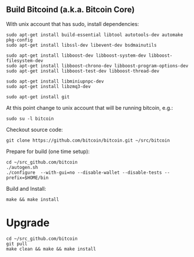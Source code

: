 ## Build Bitcoind (a.k.a. Bitcoin Core)

With unix account that has sudo, install dependencies:
```
sudo apt-get install build-essential libtool autotools-dev automake pkg-config 
sudo apt-get install libssl-dev libevent-dev bsdmainutils 

sudo apt-get install libboost-dev libboost-system-dev libboost-filesystem-dev 
sudo apt-get install libboost-chrono-dev libboost-program-options-dev
sudo apt-get install libboost-test-dev libboost-thread-dev 

sudo apt-get install libminiupnpc-dev 
sudo apt-get install libzmq3-dev 

sudo apt-get install git
```

At this point change to unix account that will be running bitcoin, e.g.:
```
sudo su -l bitcoin
```

Checkout source code:
```
git clone https://github.com/bitcoin/bitcoin.git ~/src/bitcoin
```

Prepare for build (one time setup):
```
cd ~/src_github.com/bitcoin
./autogen.sh
./configure  --with-gui=no --disable-wallet --disable-tests --prefix=$HOME/bin
```

Build and Install:
```
make && make install
```

# Upgrade
```
cd ~/src_github.com/bitcoin
git pull
make clean && make && make install
```
